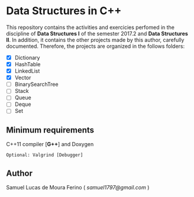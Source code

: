 # Data Structures in C++

This repository contains the activities and exercicies perfomed in the discipline of **Data Structures I** 
of the semester 2017.2 and **Data Structures II**. In addition, it contains the other projects made by this author,
carefully documented. Therefore, the projects are organized in the follows folders:

- [X] Dictionary
- [X] HashTable
- [X] LinkedList
- [X] Vector
- [ ] BinarySearchTree
- [ ] Stack
- [ ] Queue
- [ ] Deque
- [ ] Set

## Minimum requirements

C++11 compiler [**G++**] and Doxygen  

	Optional: Valgrind [Debugger]

## Author

Samuel Lucas de Moura Ferino ( _samuel1797@gmail.com_ )
